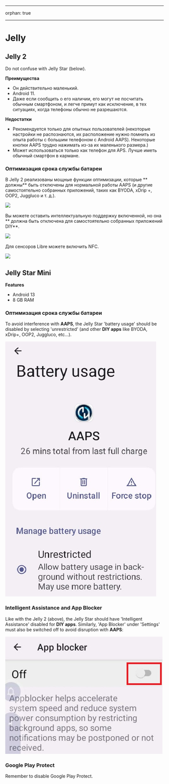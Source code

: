 * * *

orphan: true

* * *

# Jelly

## Jelly 2

Do not confuse with Jelly Star (below).

**Преимущества**

* Он действительно маленький.
* Android 11.
* Даже если сообщить о его наличии, его могут не посчитать обычным смартфоном, и легче примут как исключение, в тех ситуациях, когда телефоны обычно не разрешаются.

**Недостатки**

* Рекомендуется только для опытных пользователей (некоторые настройки не распознаются, их расположение нужно помнить из опыта работы с большим телефоном с Android AAPS). Некоторые кнопки AAPS трудно нажимать из-за их маленького размера.)
* Может использоваться только как телефон для APS. Лучше иметь обычный смартфон в кармане. 

### Оптимизация срока службы батареи

В Jelly 2 реализованы мощные функции оптимизации, которые ** должны** быть отключены для нормальной работы AAPS (и другие самостоятельно собранных приложений, таких как BYODA, xDrip +, OOP2, Juggluco и т. д.).

![](../images/Jelly_Settings1.png)

Вы можете оставить интеллектуальную поддержку включенной, но она ** должна быть отключена для самостоятельно собранных приложений DIY**.

![](../images/Jelly_Settings2.png)

Для сенсоров Libre можете включить NFC.

![](../images/Jelly_Settings3.png)

## Jelly Star Mini

**Features**

* Android 13
* 8 GB RAM

### Оптимизация срока службы батареи

To avoid interference with **AAPS**, the Jelly Star 'battery usage' should be disabled by selecting 'unrestricted' (and other **DIY apps** like BYODA, xDrip+, OOP2, Juggluco, etc...).

![Jelly_BatterY_1ACA756A-2EC4-4623-B8C4-2CEB9D230A93](../images/JellyStarMini1.jpg)

### Intelligent Assistance and App Blocker

Like with the Jelly 2 (above), the Jelly Star should have 'Intelligent Assistance' disabled for **DIY apps**. Similarly, 'App Blocker' under 'Settings' must also be switched off to avoid disruption with **AAPS**:

![App Blocker Screenshot 2025-08-03 213400](../images/JellyStarMini2.jpg)

### Google Play Protect

Remember to disable Google Play Protect.